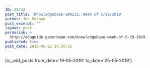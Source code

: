 ```yaml
---
ID: 28732
post_title: 'Knowledgebase &#8211; Week of 5/19/2019'
author: Jon Morgan
post_excerpt: ""
layout: post
permalink: >
  http://eduguide.gazerbeam.com/knowledgebase-week-of-5-19-2019
published: true
post_date: 2019-05-22 14:39:32
---
```

<!-- wp:shortcode -->
[ic_add_posts from_date='19-05-2019' to_date='25-05-2019']
<!-- /wp:shortcode -->